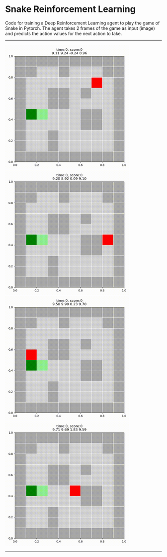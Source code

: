 # Snake Reinforcement Learning

Code for training a Deep Reinforcement Learning agent to play the game of Snake in Pytorch.
The agent takes 2 frames of the game as input (image) and predicts the action values for
the next action to take.
***
<img width="400" height="400" src="https://github.com/QuentinRG/NN_GA02/blob/master/images/game_visual_v17.1_500000_14_ob_1.gif" alt="model v17.1 agent" ><img width="400" height="400" src="https://github.com/QuentinRG/NN_GA02/blob/master/images/game_visual_v17.1_500000_14_ob_2.gif" alt="model v17.1 agent" >
<img width="400" height="400" src="https://github.com/QuentinRG/NN_GA02/blob/master/images/game_visual_v17.1_500000_14_ob_3.gif" alt="model v17.1 agent" ><img width="400" height="400" src="https://github.com/QuentinRG/NN_GA02/blob/master/images/game_visual_v17.1_500000_14_ob_4.gif" alt="model v17.1 agent" >
***
